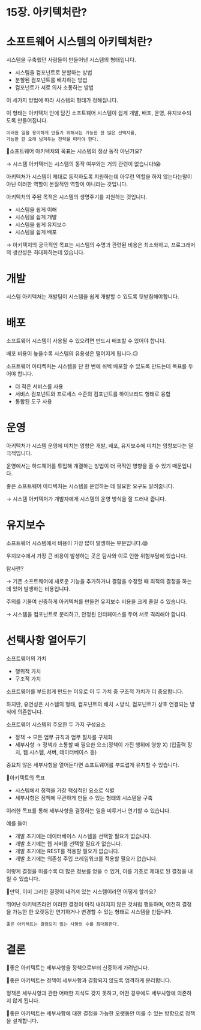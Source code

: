 # 15장. 아키텍처란?

# 소프트웨어 시스템의 아키텍처란?

시스템을 구축했던 사람들이 만들어낸 시스템의 형태입니다.

- 시스템을 컴포넌트로 분할하는 방법
- 분할된 컴포넌트를 배치하는 방법
- 컴포넌트가 서로 의사 소통하는 방법

이 세가지 방법에 따라 시스템의 형태가 정해집니다.

이 형태는 아키텍처 안에 담긴 소프트웨어 시스템이 쉽게 개발, 배포, 운영, 유지보수되도록 만들어집니다.

```
이러한 일을 용이하게 만들기 위해서는 가능한 한 많은 선택지를, 
가능한 한 오래 남겨두는 전략을 따라야 한다.
```

🤔소프트웨어 아키텍처의 목표는 시스템의 정상 동작 아닌가요?

→ 시스템 아키텍터는 시스템의 동작 여부와는 거의 관련이 없습니다!😱 

아키텍처가 시스템이 제대로 동작하도록 지원하는데 아무런 역할을 하지 않는다는말이 아닌 이러한 역할이 본질적인 역할이 아니라는 것입니다.

아키텍처의 주된 목적은 시스템의 생명주기를 지원하는 것입니다.

- 시스템을 쉽게 이해
- 시스템을 쉽게 개발
- 시스템을 쉽게 유지보수
- 시스템을 쉽게 배포

→ 아키텍처의 궁극적인 목표는 시스템의 수명과 관련된 비용은 최소화하고, 프로그래머의 생산성은 최대화하는데 있습니다.

# 개발

시스템 아키텍처는 개발팀이 시스템을 쉽게 개발할 수 있도록 뒷받침해야합니다.

# 배포

소프트웨어 시스템이 사용될 수 있으려면 반드시 배포할 수 있어야 합니다.

배포 비용이 높을수록 시스템의 유용성은 떨어지게 됩니다.😥

소프트웨어 아티켁처는 시스템을 단 한 번에 쉬벡 배포할 수 있도록 만드는데 목표를 두어야 합니다.

- 더 적은 서비스를 사용
- 서비스 컴포넌트와 프로세스 수준의 컴포넌트를 하이브리드 형태로 융합
- 통합된 도구 사용

# 운영

아키텍처가 시스템 운영에 미치는 영향은 개발, 배포, 유지보수에 미치는 영향보다는 덜 극적입니다.

운영에서는 하드웨어를 투입해 개결하는 방법이 더 극적인 영향을 줄 수 있기 때문입니다.

좋은 소프트웨어 아티텍처는 시스템을 운영하는 데 필요한 요구도 알려줍니다. 

→ 시스템 아키텍처가 개발자에게 시스템의 운영 방식을 잘 드러내 줍니다.

# 유지보수

소프트웨어 시스템에서 비용이 가장 많이 발생하는 부분입니다.😱

우지보수에서 가장 큰 비용이 발생하는 곳은 탐사와 이로 인한 위험부담에 있습니다.

탐사란?

→ 기존 소프트웨어에 새로운 기능을 추가하거나 결함을 수정할 때 최적의 결정을 하는데 있어 발생하는 비용입니다.

주의를 기울여 신중하게 아키텍처를 만들면 유지보수 비용을 크게 줄일 수 있습니다.

→ 시스템을 컴포넌트로 분리하고, 안정된 인터페이스를 두어 서로 격리해야 합니다.

# 선택사항 열어두기

소프트웨어의 가치

- 행위적 가치
- 구조적 가치

소프트웨어를 부드럽게 만드는 이유로 이 두 가치 중 구조적 가치가 더 중요합니다.

하지만, 유연성은 시스템의 형태, 컴포넌트의 배치 ㅅ방식, 컴포넌트가 상호 연결되는 방식에 의존합니다.

소프트웨어 시스템의 주요한 두 가지 구성요소

- 정책
→ 모든 업무 규칙과 업무 절차를 구체화
- 세부사항
→ 정책과 소통할 때 필요한 요소(정책이 가진 행위에 영향 X)
(입출력 장치, 웹 시스템, 서버, 데이터베이스 등)

중요치 않은 세부사항을 열어둔다면 소프트웨어를 부드럽게 유지할 수 있습니다.

💪아키텍트의 목표

- 시스템에서 정책을 가장 핵심적인 요소로 식별
- 세부사항은 정책에 무관하게 만들 수 있는 형태의 시스템을 구축

이러한 목표를 통해 세부사항을 결정하는 일을 미루거나 연기할 수 있습니다.

예를 들어

- 개발 초기에는 데이터베이스 시스템을 선택할 필요가 없습니다.
- 개발 초기에는 웹 서버를 선택할 필요가 없습니다.
- 개발 초기에는 REST를 적용할 필요가 없습니다.
- 개발 초기에는 의존성 주입 프레임워크를 적용할 필요가 없습니다.

이렇게 결정을 미룰수록 더 많은 정보를 얻을 수 있거, 이를 기초로 제대로 된 결정을 내릴 수 있습니다.

🤔만약, 이미 그러한 결정이 내려져 있는 시스템이라면 어떻게 할까요?

뛰어난 아키텍츠라면 이러한 결정이 아직 내려지지 않은 것처럼 행동하며, 여전히 결정을 가능한 한 오랫동안 연기하거나 변경할 수 있는 형태로 시스템을 만듭니다.

```
좋은 아키텍트는 결정되지 않는 사항의 수를 최대화한다.
```

# 결론

📌좋은 아키텍트는 세부사항을 정책으로부터 신중하게 가려냅니다.

📌좋은 아키텍트는 정책이 세부사항과 결합되지 않도록 엄격하게 분리합니다.

정책은 세부사항과 관한 어떠한 지식도 갖지 못하고, 어떤 경우에도 세부사항에 의존하지 않게 됩니다.

📌좋은 아키텍트는 세부사항에 대한 결정을 가능한 오랫동안 미룰 수 있는 방향으로 정책을 설계합니다.